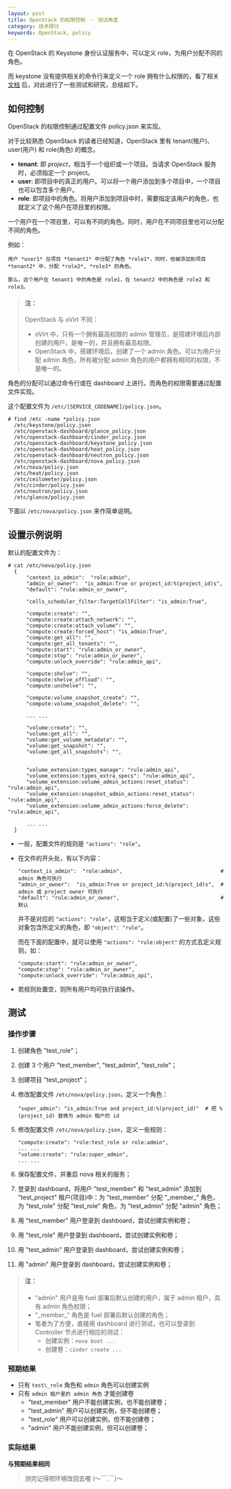 ```yaml
---
layout: post
title: OpenStack 的权限控制 -- 测试角度
category: 技术探讨
keywords: OpenStack, policy
---
```


在 OpenStack 的 Keystone 身份认证服务中，可以定义 role，为用户分配不同的角色。

而 keystone 没有提供相关的命令行来定义一个 role 拥有什么权限的，看了相关[文档](http://docs.openstack.org/admin-guide-cloud/content/keystone-user-management.html) 后，对此进行了一些测试和研究，总结如下。

## 如何控制

OpenStack 的权限控制通过配置文件 policy.json 来实现。

对于比较熟悉 OpenStack 的读者已经知道，OpenStack 里有 tenant(租户)、user(用户) 和 role(角色) 的概念。

* **tenant**: 即 *project*，相当于一个组织或一个项目。当请求 OpenStack 服务时，必须指定一个 project。
* **user**: 即项目中的真正的用户。可以将一个用户添加到多个项目中，一个项目也可以包含多个用户。
* **role**: 即项目中的角色。将用户添加到项目中时，需要指定该用户的角色，也就定义了这个用户在项目里的权限。

一个用户在一个项目里，可以有不同的角色。同时，用户在不同项目里也可以分配不同的角色。

例如：

```
用户 *user1* 在项目 *tenant1* 中分配了角色 *role1*，同时，他被添加到项目 *tenant2* 中，分配 *role2*, *role3* 的角色。

那么，这个用户在 tenant1 中的角色是 role1，在 tenant2 中的角色是 role2 和 role3。
```

> #### 注：
> OpenStack 与 oVirt 不同：
>
> * oVirt 中，只有一个拥有最高权限的 admin 管理员，是搭建环境后内部创建的用户，是唯一的，并且拥有最高权限。
> * OpenStack 中，搭建环境后，创建了一个 admin 角色。可以为用户分配 admin 角色，所有被分配 admin 角色的用户都拥有相同的权限，不是唯一的。

角色的分配可以通过命令行或在 dashboard 上进行。而角色的权限需要通过配置文件实现。

这个配置文件为 `/etc/[SERVICE_CODENAME]/policy.json`。

```
# find /etc -name *policy.json
  /etc/keystone/policy.json
  /etc/openstack-dashboard/glance_policy.json
  /etc/openstack-dashboard/cinder_policy.json
  /etc/openstack-dashboard/keystone_policy.json
  /etc/openstack-dashboard/heat_policy.json
  /etc/openstack-dashboard/neutron_policy.json
  /etc/openstack-dashboard/nova_policy.json
  /etc/nova/policy.json
  /etc/heat/policy.json
  /etc/ceilometer/policy.json
  /etc/cinder/policy.json
  /etc/neutron/policy.json
  /etc/glance/policy.json
```

下面以 `/etc/nova/policy.json` 来作简单说明。

## 设置示例说明

默认的配置文件为：

```
# cat /etc/nova/policy.json
  {
      "context_is_admin":  "role:admin",
      "admin_or_owner":  "is_admin:True or project_id:%(project_id)s",
      "default": "rule:admin_or_owner",
  
      "cells_scheduler_filter:TargetCellFilter": "is_admin:True",
  
      "compute:create": "",
      "compute:create:attach_network": "",
      "compute:create:attach_volume": "",
      "compute:create:forced_host": "is_admin:True",
      "compute:get_all": "",
      "compute:get_all_tenants": "",
      "compute:start": "rule:admin_or_owner",
      "compute:stop": "rule:admin_or_owner",
      "compute:unlock_override": "rule:admin_api",
  
      "compute:shelve": "",
      "compute:shelve_offload": "",
      "compute:unshelve": "",
  
      "compute:volume_snapshot_create": "",
      "compute:volume_snapshot_delete": "",
  
      ... ...
  
      "volume:create": "",
      "volume:get_all": "",
      "volume:get_volume_metadata": "",
      "volume:get_snapshot": "",
      "volume:get_all_snapshots": "",
  
  
      "volume_extension:types_manage": "rule:admin_api",
      "volume_extension:types_extra_specs": "rule:admin_api",
      "volume_extension:volume_admin_actions:reset_status": "rule:admin_api",
      "volume_extension:snapshot_admin_actions:reset_status": "rule:admin_api",
      "volume_extension:volume_admin_actions:force_delete": "rule:admin_api",
  
      ... ...
  }

```

* 一般，配置文件的规则是 `"actions": "role"`。
* 在文件的开头处，有以下内容：

    ```
    "context_is_admin":  "role:admin",                                # admin 角色可执行
    "admin_or_owner":  "is_admin:True or project_id:%(project_id)s",  # admin 或 project owner 可执行
    "default": "rule:admin_or_owner",                                 # 默认
    ```
    并不是对应的 `"actions": "role"`，这相当于定义(或配置)了一些对象，这些对象包含所定义的角色，即 `"object": "rule"`。

    而在下面的配置中，就可以使用 `"actions": "rule:object"` 的方式去定义规则，如：

    ```
    "compute:start": "rule:admin_or_owner",
    "compute:stop": "rule:admin_or_owner",
    "compute:unlock_override": "rule:admin_api",
    ```
* 若规则处置空，则所有用户均可执行该操作。


## 测试

### 操作步骤

1. 创建角色 "test\_role"；
1. 创建 3 个用户 "test\_member", "test\_admin", "test\_role"；
1. 创建项目 "test\_project"；
1. 修改配置文件 `/etc/nova/policy.json`，定义一个角色：

    ```
    "super_admin": "is_admin:True and project_id:%(project_id)"  # 把 %(project_id) 替换为 admin 租户的 id
    ```
1. 修改配置文件 `/etc/nova/policy.json`，定义一些规则：

    ```
    "compute:create": "role:test_role or role:admin",
    ... ...
    "volume:create": "rule:super_admin",
    ... ...
    ```
1. 保存配置文件，并重启 nova 相关的服务；
1. 登录到 dashboard，将用户 "test\_member" 和 "test\_admin" 添加到 "test\_project" 租户(项目)中：为 "test\_member" 分配 "\_member\_" 角色，为 "test\_role" 分配 "test\_role" 角色，为 "test\_admin" 分配 "admin" 角色；
1. 用 "test\_member" 用户登录到 dashboard，尝试创建实例和卷；
1. 用 "test\_role" 用户登录到 dashboard，尝试创建实例和卷；
1. 用 "test\_admin" 用户登录到 dashboard，尝试创建实例和卷；
1. 用 "admin" 用户登录到 dashboard，尝试创建实例和卷；

> #### 注：
> * "admin" 用户是用 fuel 部署后默认创建的用户，属于 admin 租户，具有 admin 角色权限；
> * "\_member\_" 角色是 fuel 部署后默认创建的角色；
> * 笔者为了方便，直接用 dashboard 进行测试，也可以登录到 Controller 节点进行相应的测试：
>   * 创建实例：`nova boot ...`
>   * 创建卷：`cinder create ...`

### 预期结果

* 只有 `test\_role` 角色和 `admin` 角色可以创建实例
* 只有 `admin 租户里的 admin 角色` 才能创建卷
  * "test\_member" 用户不能创建实例，也不能创建卷；
  * "test\_admin" 用户可以创建实例，但不能创建卷；
  * "test\_role" 用户可以创建实例，但不能创建卷；
  * "admin" 用户不能创建实例，但可以创建卷；

### 实际结果 

**与预期结果相同**


> 测完记得把环境改回去喔 (～￣.￣)～
